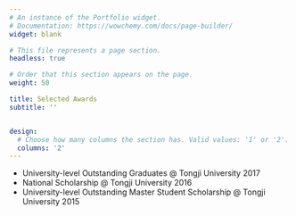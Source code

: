 ```yaml
---
# An instance of the Portfolio widget.
# Documentation: https://wowchemy.com/docs/page-builder/
widget: blank

# This file represents a page section.
headless: true

# Order that this section appears on the page.
weight: 50

title: Selected Awards
subtitle: ''


design:
  # Choose how many columns the section has. Valid values: '1' or '2'.
  columns: '2'
---
```


- University-level Outstanding Graduates  @ Tongji University 2017
- National Scholarship @ Tongji University 2016
- University-level Outstanding Master Student Scholarship @ Tongji University 2015

